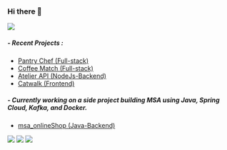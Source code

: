 ### Hi there 👋


<img src='https://64.media.tumblr.com/1bc9bc103eb980bc035432fa024da714/tumblr_ms9dtw4JdF1rk5zfdo1_400.gifv'></img>
  
##### - Recent Projects : 
- <a href="https://github.com/hack-curtains">Pantry Chef (Full-stack)</a>
- <a href="https://github.com/lbc1013/coffee-match">Coffee Match (Full-stack)</a>
- <a href="https://github.com/lbc1013/SDC-Product">Atelier API (NodeJs-Backend)</a>
- <a href="https://github.com/lbc1013/atelier-front-end">Catwalk (Frontend)</a>

##### - Currently working on a side project building MSA using Java, Spring Cloud, Kafka, and Docker.
- <a href="https://github.com/lbc1013/msa_onlineShop">msa_onlineShop (Java-Backend)</a>

<p>
  <a href="mailto:lbc2415@gmail.com" target="_blank"><img src="https://img.shields.io/badge/lbc2415@gmail.com-EA4335?style=flat-square&logo=Gmail&logoColor=white"/></a>
  <a href="https://www.linkedin.com/in/byungchanlee13/" target="_blank"><img src="https://img.shields.io/badge/ByungChan Lee-0A66C2?style=flat-square&logo=Linkedin&logoColor=white"/></a>
    <a href="https://github.com/lbc1013" target="_blank"><img src="https://img.shields.io/badge/lbc1013%20-%23121011.svg?&style=flat-square&logo=github&logoColor=white"/></a>
